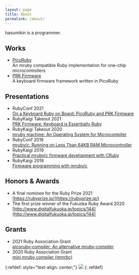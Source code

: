```yaml
---
layout: page
title: About
permalink: /about/
---
```


hasumikin is a programmer.

## Works

- [PicoRuby](https://github.com/picoruby/picoruby)  
  An mruby compatible Ruby implementation for one-chip microcontrollers
- [PRK Firmware](https://github.com/picoruby/prk_firmware)  
  A keyboard firmware framework written in PicoRuby

## Presentations

- RubyConf 2021  
  [On a Keyboard Ruby on Board: PicoRuby and PRK Firmware](https://youtu.be/SLSwn41iJX4)
- RubyKaigi Takeout 2021  
  [PRK Firmware: Keyboard is Essentially Ruby](https://rubykaigi.org/2021-takeout/presentations/hasumikin.html)
- RubyKaigi Takeout 2020  
  [mruby machine: An Operating System for Microcontoller](https://rubykaigi.org/2020-takeout/presentations/hasumikin.html#sep04)
- RubyConf 2019  
  [mruby/c: Running on Less Than 64KB RAM Microcontroller](https://youtu.be/1VFPSHs3WvI)
- RubyKaigi 2019  
  [Practical mruby/c firmware development with CRuby](https://rubykaigi.org/2019/presentations/hasumikin.html#apr19)
- RubyKaigi 2018  
  [Firmware programming with mruby/c](https://rubykaigi.org/2018/presentations/hasumon.html)

## Honors & Awards

- A final nominee for the Ruby Prize 2021  
  [https://rubyprize.jp/](https://rubyprize.jp/)
- The first prize winner of the Fukuoka Ruby Award 2020  
  [http://www.digitalfukuoka.jp/topics/144](http://www.digitalfukuoka.jp/topics/144)

## Grants

- 2021 Ruby Association Grant  
  [picoruby-compiler: An alternative mruby-compiler](https://www.ruby.or.jp/en/news/20211025)
- 2020 Ruby Association Grant  
  [mini mruby compiler (mmrbc)](https://www.ruby.or.jp/en/news/20201022)


{:refdef: style="text-align: center;"}
![]({{site.baseurl}}/assets/images/picoruby.svg)
{: refdef}

